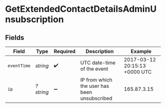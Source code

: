 # GetExtendedContactDetailsAdminUnsubscription


## Fields

| Field                                        | Type                                         | Required                                     | Description                                  | Example                                      |
| -------------------------------------------- | -------------------------------------------- | -------------------------------------------- | -------------------------------------------- | -------------------------------------------- |
| `eventTime`                                  | *string*                                     | :heavy_check_mark:                           | UTC date-time of the event                   | 2017-03-12 20:15:13 +0000 UTC                |
| `ip`                                         | *?string*                                    | :heavy_minus_sign:                           | IP from which the user has been unsubscribed | 165.87.3.15                                  |